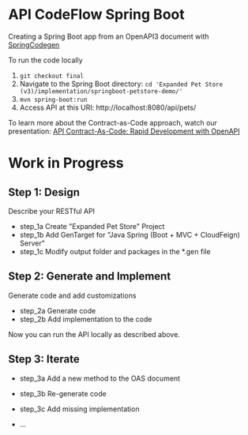 # API CodeFlow Spring Boot
Creating a Spring Boot app from an OpenAPI3 document with [SpringCodegen](https://github.com/OpenAPITools/openapi-generator/blob/master/modules/openapi-generator/src/main/java/org/openapitools/codegen/languages/SpringCodegen.java)

To run the code locally
1. `git checkout final`
2. Navigate to the Spring Boot directory: `cd 'Expanded Pet Store (v3)/implementation/springboot-petstore-demo/'`
3. `mvn spring-boot:run`
4. Access API at this URI:  http://localhost:8080/api/pets/

To learn more about the Contract-as-Code approach, watch our presentation: [API Contract-As-Code: Rapid Development with OpenAPI](https://www.slideshare.net/TedEpstein/api-contractascode-rapid-development-with-openapi)


# Work in Progress
## Step 1: Design
Describe your RESTful API
*	step_1a Create "Expanded Pet Store" Project
*	step_1b Add GenTarget for "Java Spring (Boot + MVC + CloudFeign) Server"
*	step_1c Modify output folder and packages in the *.gen file

## Step 2: Generate and Implement
Generate code and add customizations
*	step_2a Generate code
*	step_2b Add implementation to the code

Now you can run the API locally as described above.

## Step 3: Iterate
*	step_3a Add a new method to the OAS document
*	step_3b Re-generate code
*	step_3c Add missing implementation


*	...
